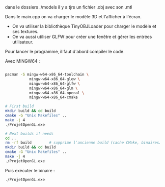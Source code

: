dans le dossiers ./models
il y a tjrs un fichier .obj avec son .mtl

Dans le main.cpp on va charger le modèle 3D et l'afficher à l'écran.

- On va utiliser la bibliothèque TinyOBJLoader pour charger le modèle et ses textures.
- On va aussi utiliser GLFW pour créer une fenêtre et gérer les entrées utilisateur.

Pour lancer le programme, il faut d'abord compiler le code.

Avec MINGW64 :

```bash

pacman -S mingw-w64-x86_64-toolchain \
           mingw-w64-x86_64-glew \
           mingw-w64-x86_64-glfw \
           mingw-w64-x86_64-glm \
           mingw-w64-x86_64-openal \
           mingw-w64-x86_64-cmake

# First build 
mkdir build && cd build
cmake -G "Unix Makefiles" ..
make -j 4
./ProjetOpenGL.exe

# Next builds if needs
cd ..
rm -rf build        # supprime l’ancienne build (cache CMake, binaires…)
mkdir build && cd build
cmake -G "Unix Makefiles" ..
make -j 4
./ProjetOpenGL.exe
```

Puis exécuter le binaire :

```bash
./ProjetOpenGL.exe
```
